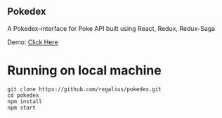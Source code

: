 
## Pokedex
A Pokedex-interface for Poke API built using React, Redux, Redux-Saga

Demo: [Click Here](http://regalius-pokedex.herokuapp.com/)

# Running on local machine
```
git clone https://github.com/regalius/pokedex.git
cd pokedex
npm install
npm start
```
